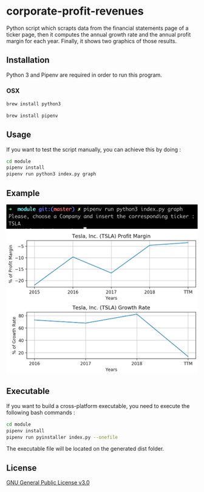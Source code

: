 # corporate-profit-revenues

Python script which scrapts data from the financial statements page of a ticker page, then it computes the annual growth rate and the annual profit margin for each year. Finally, it shows two graphics of those results.

## Installation

Python 3 and Pipenv are required in order to run this program.

### OSX

```bash
brew install python3
```
```bash
brew install pipenv
```

## Usage

If you want to test the script manually, you can achieve this by doing :

```bash
cd module
pipenv install
pipenv run python3 index.py graph
```

## Example

<p align="center">
  <img src="assets/cli-illustration.png" width="650">
  <img src="assets/graphics-illustration.png" width="650">
</p>

## Executable

If you want to build a cross-platform executable, you need to execute the following bash commands :

```bash
cd module
pipenv install
pipenv run pyinstaller index.py --onefile
```

The executable file will be located on the generated dist folder.

## License

[GNU General Public License v3.0](https://www.gnu.org/licenses/gpl-3.0.en.html)